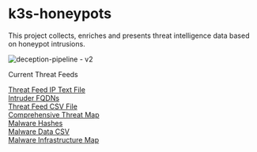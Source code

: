 # k3s-honeypots

This project collects, enriches and presents threat intelligence data based on honeypot intrusions. 

![deception-pipeline - v2](https://github.com/user-attachments/assets/a295a4e5-e6d5-4908-ba00-1bef6470487e)

Current Threat Feeds

[Threat Feed IP Text File](https://camas-sec-threatfeed.s3.us-west-2.amazonaws.com/feed.txt) \
[Intruder FQDNs](https://camas-sec-threatfeed.s3.us-west-2.amazonaws.com/fqdn.txt) \
[Threat Feed CSV File](https://camas-sec-threatfeed.s3.us-west-2.amazonaws.com/feed.csv) \
[Comprehensive Threat Map](https://camas-sec-threatfeed.s3.us-west-2.amazonaws.com/threatmap.html) \
[Malware Hashes](https://camas-sec-threatfeed.s3.us-west-2.amazonaws.com/hashes.txt) \
[Malware Data CSV](https://camas-sec-threatfeed.s3.us-west-2.amazonaws.com/hashes.csv) \
[Malware Infrastructure Map](https://camas-sec-threatfeed.s3.us-west-2.amazonaws.com/malware.html)
